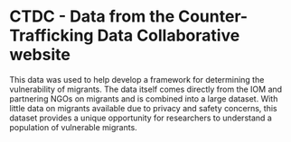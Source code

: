 # CTDC - Data from the Counter-Trafficking Data Collaborative website
This data was used to help develop a framework for determining the vulnerability of migrants. The data itself comes directly from the IOM and partnering NGOs on migrants and is combined into a large dataset. With little data on migrants available due to privacy and safety concerns, this dataset provides a unique opportunity for researchers to understand a population of vulnerable migrants. 
